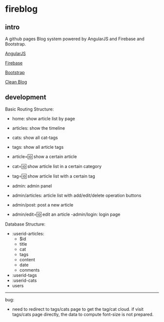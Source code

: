 fireblog
===

intro
---
A github pages Blog system powered by AngularJS and Firebase and Bootstrap.

[AngularJS](https://angularjs.org/)

[Firebase](https://www.firebase.com/)

[Bootstrap](http://getbootstrap.com/)

[Clean Blog](http://startbootstrap.com/template-overviews/clean-blog/)

development
---
Basic Routing Structure:

- home: show article list by page
- articles: show the timeline
- cats: show all cat-tags
- tags: show all article tags

- article=:id: show a certain article
- cat=:id: show article list in a certain category
- tag=:id: show article list with a certain tag

- admin: admin panel
- admin/articles: article list with add/edit/delete operation buttons
- admin/post: post a new article
- admin/edit=:id: edit an article
-admin/login: login page

Database Structure:
- :userid-articles:
  - $id
  - title
  - cat
  - tags
  - content
  - date
  - conments
- :userid-tags
- :userid-cats
- users

-----------
bug:
- need to redirect to tags/cats page to get the tag/cat cloud. if visit tags/cats page directly, the data to compute font-size is not prepared.
